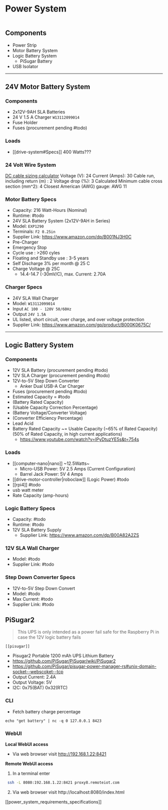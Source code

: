# Power System
```toc

```

## Components
- Power Strip
- Motor Battery System
- Logic Battery System
	- PiSugar Battery
- USB Isolator

---

## 24V Motor Battery System	
 
 ### Components
 - 2x12V-9AH SLA Batteries 
 - 24 V  1.5 A Charger `W13112099014`
 - Fuse Holder
 - Fuses (procurement pending #todo)
 
 ### Loads
-  [[drive-system#Specs]] 400 Watts???

### 24 Volt Wire System
[DC cable sizing calculator](https://www.fabhabs.com/dc-cable-sizing-calculator)
Voltage (V): 24
Current (Amps): 30
Cable run, including return (m) : 2 
Voltage drop (%): 3
Calculated Minimum cable cross section (mm^2): 4
Closest American (AWG) gauge: AWG 11
  
### Motor Battery Specs
- Capacity: 216 Watt-Hours (Nominal)
- Runtime: #todo
- 24V SLA Battery System (2x12V-9AH in Series)
- Model: `EXP1290`
- Terminals: `F2 0.25in`
- Supplier Link: https://www.amazon.com/dp/B001NJ3H0C
- Pre-Charger
- Emergency Stop
- Cycle use : >260 cyles
- Floating and Standby use : 3-5 years
- Self Discharge 3% per month @ 25 C
- Charge Voltage @ 25C
	- 14.4-14.7  (-30mV/C), max. Current: 2.70A


###  Charger Specs
- 24V SLA Wall Charger
- Model: `W13112099014`
-  Input `AC 100 - 120V 50/60Hz`
-  Output `24V 1.5A`
-  UL listed, short circuit, over charge, and over voltage protection 
- Supplier Link: https://www.amazon.com/gp/product/B000K0675C/

---

## Logic Battery System
 
### Components
- 12V SLA Battery (procurement pending #todo)
- 12V SLA Charger (procurement pending #todo)
- 12V-to-5V Step Down Converter 
	- Anker Dual USB-A Car Charger
- Fuses (procurement pending #todo) 
- Estimated Capacity = #todo
- (Battery Rated Capacity)
- (Usable Capacity Correction Percentage)
- (Battery Voltage/Converter Voltage)
- (Converter Efficiency Percentage)
- Lead Acid 
- Battery Rated Capacity ~= Usable Capacity (~65% of Rated Capacity) (50% of Rated Capacity, in high current applications)
	 - https://www.youtube.com/watch?v=lPyDtuzYE5s&t=754s
 
### Loads
- [[computer-nano|nano]] ~12.5Watts~
	- Micro-USB Power: 5V 2.5 Amps (Current Configuration)
	- Barrel Jack Power: 5V 4 Amps 
- [[drive-motor-controller|roboclaw]] (Logic Power) #todo
- [[rpi4]] #todo
- usb watt meter
- Rate Capacity (amp-hours)
 
### Logic Battery Specs
- Capacity: #todo
- Runtime: #todo
- 12V SLA Battery Supply
	- Supplier Link: https://www.amazon.com/dp/B00A82A2ZS

### 12V SLA Wall Charger
- Model: #todo 
- Supplier Link: #todo 

### Step Down Converter Specs
- 12V-to-5V Step Down Convert
- Model: #todo 
- Max Current: #todo 
- Supplier Link: #todo 

## PiSugar2

> This UPS is only intended as a power fail safe for the Raspberry Pi in case the 12V logic battery fails

	[[pisugar]]
-  Pisugar2 Portable 1200 mAh UPS Lithium Battery
- https://github.com/PiSugar/PiSugar/wiki/PiSugar2
- https://github.com/PiSugar/pisugar-power-manager-rs#unix-domain-socket--webscoket--tcp
- Output Current: 2.4A 
- Output Voltage:  5V 
- I2C: 0x75(BAT) 0x32(RTC)

### CLI
- Fetch battery charge percentage
```
echo "get battery" | nc -q 0 127.0.0.1 8423
```

### WebUI
**Local WebUI access**
- Via web browser visit http://192.168.1.22:8421

**Remote WebUI access**
1. In a terminal enter
```sh
 ssh -L 8080:192.168.1.22:8421 proxy8.remoteiot.com
```
2. Via web browser visit http://localhost:8080/index.html

[[power_system_requirements_specifications]]